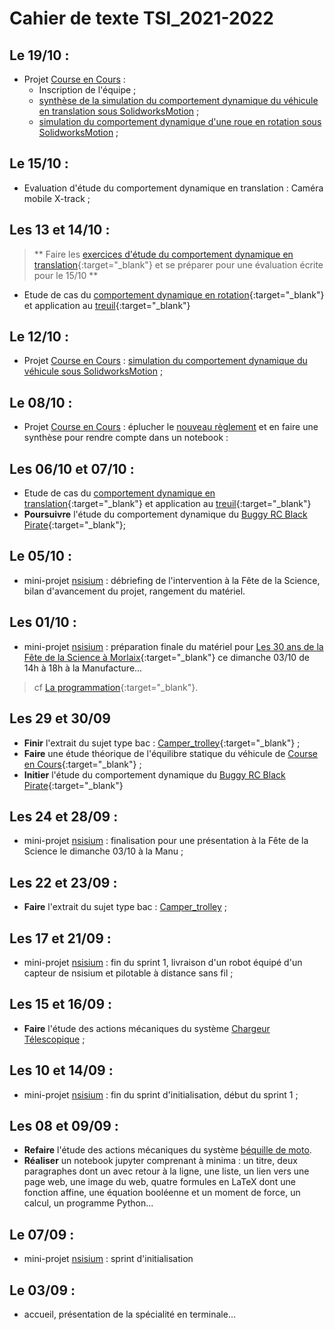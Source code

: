 # Cahier de texte TSI_2021-2022

<!-- - **Publier** votre classeur numérique avec [Material pour Mkdocs sur GitHub](./ressources/#mkdocs_tutor)...

-->

<!-- - **Poursuivre** l'étude du comportement dynamique du [Buggy RC Black Pirate](./pdf/Voiture_Pirate.pdf){:target="_blank"}; -->

## Le 19/10 :

- Projet [Course en Cours](./cec) :
    - Inscription de l'équipe ;
    - [synthèse de la simulation du comportement dynamique du véhicule en translation sous SolidworksMotion](./cec/#avec-solidworksmotion) ;
    - [simulation du comportement dynamique d'une roue en rotation sous SolidworksMotion](./cec/#avec-solidworksmotion) ;

## Le 15/10 :

- Evaluation d'étude du comportement dynamique en translation : Caméra mobile X-track ;

## Les 13 et 14/10 :

> ** Faire les [exercices d'étude du comportement dynamique en translation](./pdf/dynamique_en_translation_exercice.pdf){:target="_blank"} et se préparer pour une évaluation écrite pour le 15/10 **

- Etude de cas du [comportement dynamique en rotation](./pdf/CasEtudeDynamique.pdf){:target="_blank"} et application au [treuil](./pdf/Treuil.pdf){:target="_blank"}

## Le 12/10 :

- Projet [Course en Cours](./cec) : [simulation du comportement dynamique du véhicule sous SolidworksMotion](./cec/#avec-solidworksmotion) ;

## Le 08/10 :

- Projet [Course en Cours](./cec) : éplucher le [nouveau règlement](https://www.course-en-cours.com/media/uploads/documents_utils/course-en-cours-reglement-2021_2022.pdf) et en faire une synthèse pour rendre compte dans un notebook :

## Les 06/10 et 07/10 : 

- Etude de cas du [comportement dynamique en translation](./pdf/CasEtudeDynamique.pdf){:target="_blank"} et application au [treuil](./pdf/Treuil.pdf){:target="_blank"}
- **Poursuivre** l'étude du comportement dynamique du [Buggy RC Black Pirate](./pdf/Voiture_Pirate.pdf){:target="_blank"};​​

## Le 05/10 :

- mini-projet [nsisium](./nsisium) : débriefing de l'intervention à la Fête de la Science, bilan d'avancement du projet, rangement du matériel.


## Les 01/10 :
- mini-projet [nsisium](./nsisium) : préparation finale du matériel pour [Les 30 ans de la Fête de la Science à Morlaix](https://www.espace-sciences.org/morlaix/programme/evenement/les-30-ans-de-la-fete-de-la-science-a-morlaix){:target="_blank"} ce dimanche 03/10 de 14h à 18h à la Manufacture...
> cf [La programmation](https://www.espace-sciences.org/sites/espace-sciences.org/files/documents/hors_les_murs/morlaix/bat_depliant_4_volets_-_fds_2021.pdf){:target="_blank"}.

## Les 29 et 30/09
- **Finir** l'extrait du sujet type bac : [Camper_trolley](./pdf/RévisionTSI-Camper_trolley.pdf){:target="_blank"} ;
- **Faire** une étude théorique de l'équilibre statique du véhicule de [Course en Cours](https://www.course-en-cours.com/fr/){:target="_blank"} ;
- **Initier** l'étude du comportement dynamique du [Buggy RC Black Pirate](./pdf/Voiture_Pirate.pdf){:target="_blank"}

## Les 24 et 28/09 :
- mini-projet [nsisium](./nsisium) : finalisation pour une présentation à la Fête de la Science le dimanche 03/10 à la Manu ;

## Les 22 et 23/09 :
- **Faire** l'extrait du sujet type bac : [Camper_trolley](./pdf/RévisionTSI-Camper_trolley.pdf) ;

## Les 17 et 21/09 :
- mini-projet [nsisium](./nsisium) : fin du sprint 1, livraison d'un robot équipé d'un capteur de nsisium et pilotable à distance sans fil ;

## Les 15 et 16/09 :
- **Faire** l'étude des actions mécaniques du système [Chargeur Télescopique](./Actions_Mecaniques-Chargeur_Telescopique) ;
## Les 10 et 14/09 :
- mini-projet [nsisium](./nsisium) : fin du sprint d'initialisation, début du sprint 1 ;

## Les 08 et 09/09 :
- **Refaire** l'étude des actions mécaniques du système [béquille de moto](./Actions_Mecaniques-Bequille_De_Moto).
- **Réaliser** un notebook jupyter comprenant à minima : un titre, deux paragraphes dont un avec retour à la ligne, une liste, un lien vers une page web, une image du web, quatre formules en LaTeX dont une fonction affine, une équation booléenne et un moment de force, un calcul, un programme Python...


## Le 07/09 :
- mini-projet [nsisium](./nsisium) : sprint d'initialisation

## Le 03/09 :
- accueil, présentation de la spécialité en terminale...
